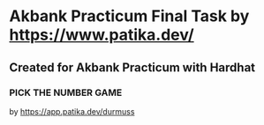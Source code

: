 # Akbank Practicum Final Task by https://www.patika.dev/

## Created for Akbank Practicum with Hardhat

### PICK THE NUMBER GAME




by https://app.patika.dev/durmuss
